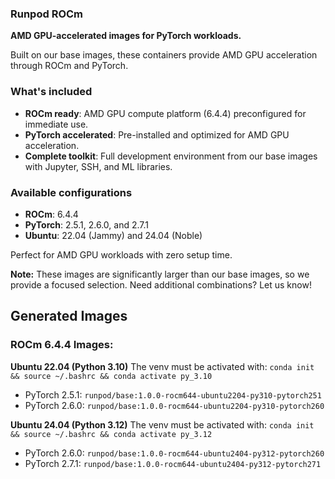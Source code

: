 ### Runpod ROCm

**AMD GPU-accelerated images for PyTorch workloads.**

Built on our base images, these containers provide AMD GPU acceleration through ROCm and PyTorch. 

### What's included
- **ROCm ready**: AMD GPU compute platform (6.4.4) preconfigured for immediate use.
- **PyTorch accelerated**: Pre-installed and optimized for AMD GPU acceleration.
- **Complete toolkit**: Full development environment from our base images with Jupyter, SSH, and ML libraries.

### Available configurations
- **ROCm**: 6.4.4
- **PyTorch**: 2.5.1, 2.6.0, and 2.7.1
- **Ubuntu**: 22.04 (Jammy) and 24.04 (Noble)

Perfect for AMD GPU workloads with zero setup time.

**Note:** These images are significantly larger than our base images, so we provide a focused selection. Need additional combinations? Let us know!

## Generated Images

<div class="base-images">

### ROCm 6.4.4 Images:

**Ubuntu 22.04 (Python 3.10)** 
The venv must be activated with: `conda init && source ~/.bashrc && conda activate py_3.10`
- PyTorch 2.5.1: `runpod/base:1.0.0-rocm644-ubuntu2204-py310-pytorch251`
- PyTorch 2.6.0: `runpod/base:1.0.0-rocm644-ubuntu2204-py310-pytorch260`

**Ubuntu 24.04 (Python 3.12)** 
The venv must be activated with: `conda init && source ~/.bashrc && conda activate py_3.12`
- PyTorch 2.6.0: `runpod/base:1.0.0-rocm644-ubuntu2404-py312-pytorch260`
- PyTorch 2.7.1: `runpod/base:1.0.0-rocm644-ubuntu2404-py312-pytorch271`

</div>
